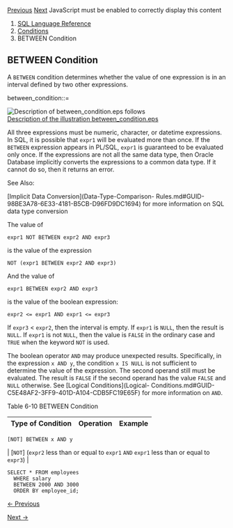 [Previous](Compound-Conditions.md) [Next](EXISTS-Condition.md) JavaScript
must be enabled to correctly display this content

  1. [SQL Language Reference ](index.md)
  2. [ Conditions](Conditions.md)
  3. BETWEEN Condition 

## BETWEEN Condition

A `BETWEEN` condition determines whether the value of one expression is in an
interval defined by two other expressions.

between_condition::=

![Description of between_condition.eps
follows](https://docs.oracle.com/en/database/oracle/oracle-database/23/sqlrf/img/between_condition.gif)  
[Description of the illustration
between_condition.eps](img_text/between_condition.md)

All three expressions must be numeric, character, or datetime expressions. In
SQL, it is possible that `expr1` will be evaluated more than once. If the
`BETWEEN` expression appears in PL/SQL, `expr1` is guaranteed to be evaluated
only once. If the expressions are not all the same data type, then Oracle
Database implicitly converts the expressions to a common data type. If it
cannot do so, then it returns an error.

See Also:

[Implicit Data Conversion](Data-Type-Comparison-
Rules.md#GUID-98BE3A78-6E33-4181-B5CB-D96FD9DC1694) for more information on
SQL data type conversion

The value of

    
    
    expr1 NOT BETWEEN expr2 AND expr3
    

is the value of the expression

    
    
    NOT (expr1 BETWEEN expr2 AND expr3)
    

And the value of

    
    
    expr1 BETWEEN expr2 AND expr3
    

is the value of the boolean expression:

    
    
    expr2 <= expr1 AND expr1 <= expr3
    

If `expr3` < `expr2`, then the interval is empty. If `expr1` is `NULL`, then
the result is `NULL`. If `expr1` is not `NULL`, then the value is `FALSE` in
the ordinary case and `TRUE` when the keyword `NOT` is used.

The boolean operator `AND` may produce unexpected results. Specifically, in
the expression `x AND y`, the condition `x IS NULL` is not sufficient to
determine the value of the expression. The second operand still must be
evaluated. The result is `FALSE` if the second operand has the value `FALSE`
and `NULL` otherwise. See [Logical Conditions](Logical-
Conditions.md#GUID-C5E48AF2-3FF9-401D-A104-CDB5FC19E65F) for more
information on `AND`.

Table 6-10 BETWEEN Condition

Type of Condition | Operation | Example  
---|---|---  
      
    
    [NOT] BETWEEN x AND y

|  [`NOT`] (`expr2` less than or equal to `expr1` `AND` `expr1` less than or equal to `expr3`)  | 
    
    
    SELECT * FROM employees
      WHERE salary
      BETWEEN 2000 AND 3000
      ORDER BY employee_id;


[← Previous](Compound-Conditions.md)

[Next →](EXISTS-Condition.md)
